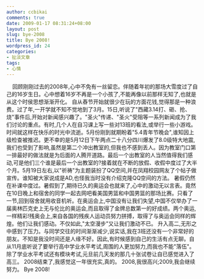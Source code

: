 ```yaml
---
author: ccbikai
comments: true
date: 2009-01-17 08:31:24+08:00
layout: post
slug: bye-2008
title: Bye 2008!
wordpress_id: 24
categories:
- 扯淡文章
tags:
- 心情
---
```




    回顾刚刚过去的2008年,心中不免有一丝留恋。伴随着年初的那场大雪度过了自己的16岁生日。心中想着16岁不再是一个小孩了,不能再像以前那样无知了,也就是从这个时侯思想渐渐开化。<!-- more -->
自从舂节开始就很少在玩的方面花钱,觉得那是一种浪费。过了年,一开学就不知不觉地到了3月。15日,听说了"西藏3.14打、砸、抢、烧"事件后,开始对新闻感兴趣了。"圣火"传递、"圣火"受阻等一系列新闻成为了我们讨论的重点。有时,几个人在自习课上写一些对13班的看法,或举行一些小游戏。时间就这样在快乐的时光中流逝。5月份刚到就期盼着"5.4青年节晚会",谁知因上级检查被推迟。更不幸的是5月12日下午两点二十八分四川爆发了8.0级特大地震,我们也受到了影响,虽然是第二个冲出教室的,但我也不感到丢人。因为教室门口第一排最好的做法就是为后面的人腾开道路。最后一个出教室的人当然值得我们感动,可是他们三个谁是最后一个出教室的?接着就在不断的放假、收假中度过了大半个月。5月19日左右,以"祈祷"为主题装扮了QQ空间,并在凤翔校园网友了个帖子做宣传。谁知被大家说成是AD,也怪我当时没有介绍克隆QQ空间的方法。
暑假仍然在补课中度过。暑假到了,期待已久的奥运会也就来了,心中的激动无以言表。竟然在10日晚上和宿舍的同学一起去网吧看美国男篮和中国男篮的那场比赛。只看了一节,回到宿舍就用收音机听。在奥运会上,中国没有让我们失望,中国不仅举办了一届奥林匹克史上无与伦比的奥运会,而且取得了金牌总数第一的好成绩。两个奥运,一样精彩!残奥会上,来自各国的残疾人运动员努力拼搏，取得了与奥运会同样的辉煌。他们让我们感动。不仅如此,"太空漫步"又让我们激动不已。
升入高二,无形之中感到了压力。与同学交往的时间渐渐减少,说实话,我在3班还没有一个非常好的朋友。不知是我没时间还是人缘不好。因此,有时候感到自己的生活有点无聊。自从11月底听说了要举行高中学业水平考试,周围的人更加努力,而我也不能"落伍"。除了学业水平考试还有模块考试,元旦前几天发的那几十张试卷让自已感觉进入了高三。
2008结束了,我感觉这一年很充实,真的。
2008,我很高兴;2009,我会继续努力。
Bye 2008!


